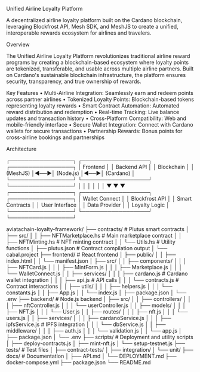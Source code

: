 Unified Airline Loyalty Platform

A decentralized airline loyalty platform built on the Cardano blockchain, leveraging Blockfrost API, Mesh SDK, and MeshJS to create a unified, interoperable rewards ecosystem for airlines and travelers.

Overview

The Unified Airline Loyalty Platform revolutionizes traditional airline reward programs by creating a blockchain-based ecosystem where loyalty points are tokenized, transferable, and usable across multiple airline partners. Built on Cardano's sustainable blockchain infrastructure, the platform ensures security, transparency, and true ownership of rewards.

Key Features
•	Multi-Airline Integration: Seamlessly earn and redeem points across partner airlines
•	Tokenized Loyalty Points: Blockchain-based tokens representing loyalty rewards
•	Smart Contract Automation: Automated reward distribution and redemption
•	Real-time Tracking: Live balance updates and transaction history
•	Cross-Platform Compatibility: Web and mobile-friendly interface
•	Secure Wallet Integration: Connect with Cardano wallets for secure transactions
•	Partnership Rewards: Bonus points for cross-airline bookings and partnerships

Architecture

┌─────────────────┐    ┌──────────────────┐    ┌─────────────────┐
│   Frontend      │    │   Backend API    │    │   Blockchain    │
│   (MeshJS)      │◄──►│   (Node.js)      │◄──►│   (Cardano)     │
└─────────────────┘    └──────────────────┘    └─────────────────┘
         │                       │                       │
         │                       │                       │
         ▼                       ▼                       ▼
┌─────────────────┐    ┌──────────────────┐    ┌─────────────────┐
│ Wallet Connect  │    │ Blockfrost API   │    │ Smart Contracts │
│ User Interface  │    │ Data Provider    │    │ Loyalty Logic   │
└─────────────────┘    └──────────────────┘    └─────────────────┘

aviatachain-loyalty-framework/
├── contracts/                    # Plutus smart contracts
│   ├── src/
│   │   ├── NFTMarketplace.hs    # Main marketplace contract
│   │   ├── NFTMinting.hs        # NFT minting contract
│   │   └── Utils.hs             # Utility functions
│   ├── plutus.json              # Contract compilation output
│   └── cabal.project
├── frontend/                     # React frontend
│   ├── public/
│   │   ├── index.html
│   │   └── manifest.json
│   ├── src/
│   │   ├── components/
│   │   │   ├── NFTCard.js
│   │   │   ├── MintForm.js
│   │   │   ├── Marketplace.js
│   │   │   └── WalletConnect.js
│   │   ├── services/
│   │   │   ├── cardano.js       # Cardano wallet integration
│   │   │   ├── api.js           # API calls
│   │   │   └── contracts.js     # Contract interactions
│   │   ├── utils/
│   │   │   ├── helpers.js
│   │   │   └── constants.js
│   │   ├── App.js
│   │   └── index.js
│   ├── package.json
│   └── .env
├── backend/                      # Node.js backend
│   ├── src/
│   │   ├── controllers/
│   │   │   ├── nftController.js
│   │   │   └── userController.js
│   │   ├── models/
│   │   │   ├── NFT.js
│   │   │   └── User.js
│   │   ├── routes/
│   │   │   ├── nft.js
│   │   │   └── users.js
│   │   ├── services/
│   │   │   ├── cardanoService.js
│   │   │   ├── ipfsService.js   # IPFS integration
│   │   │   └── dbService.js
│   │   ├── middleware/
│   │   │   ├── auth.js
│   │   │   └── validation.js
│   │   └── app.js
│   ├── package.json
│   └── .env
├── scripts/                      # Deployment and utility scripts
│   ├── deploy-contracts.js
│   ├── mint-nft.js
│   └── setup-testnet.js
├── tests/                        # Test files
│   ├── contract-tests/
│   ├── integration/
│   └── unit/
├── docs/                         # Documentation
│   ├── API.md
│   └── DEPLOYMENT.md
├── docker-compose.yml
├── package.json
└── README.md
